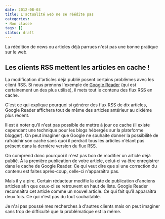 ```yaml
---
date: 2012-08-03
title: L'actualité web ne se réédite pas
categories:
- Non classé
tags: []
status: draft
---
```

La réédition de news ou articles déjà parrues n'est pas une bonne pratique sur le web. <!--more-->
<h2>Les clients RSS mettent les articles en cache !</h2>
La modification d'articles déjà publié posent certains problèmes avec les client RSS.
Si nous prenons l'exemple de <a title="Google Reader" href="https://www.google.com/reader">Google Reader</a> (qui est certainement un des plus utilisé), il mets tout le contenu des flux RSS en cache.

C'est ce qui explique pourquoi si générer des flux RSS de dix articles, Google Reader affichera tout de même des articles antérieur au dixième plus récent.

Il est à noter qu'il n'est pas possible de mettre à jour ce cache (il existe cependant une technique pour les blogs hébergés sur la plateforme blogger). On peut imaginer que Google ne souhaite donner la possibilité de rafraîchir son cache sans quoi il perdrait tous les articles n'étant pas présent dans la dernière version du flux RSS.

On comprend donc pourquoi il n'est pas bon de modifier un article déjà publié. À la première publication de votre article, celui-ci va être enregistrer dans le cache de Google Reader. Ce qui veut dire que si une correction du contenu est faites après-coup, celle-ci n’apparaîtra pas.

Mais il y a pire. Certain rédacteur modifie la date de publication d'anciens articles afin que ceux-ci se retrouvent en haut de liste. Google Reader reconnaîtra cet article comme un nouvel article. Ce qui fait qu'il apparaîtra deux fois. Ce qui n'est pas du tout souhaitable.

Je n'ai pas poussé mes recherches à d'autres clients mais on peut imaginer sans trop de difficulté que la problématique est la même.

&nbsp;
